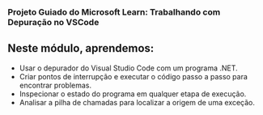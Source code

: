 ### Projeto Guiado do Microsoft Learn: Trabalhando com Depuração no VSCode

## Neste módulo, aprendemos:

* Usar o depurador do Visual Studio Code com um programa .NET.
* Criar pontos de interrupção e executar o código passo a passo para encontrar problemas.
* Inspecionar o estado do programa em qualquer etapa de execução.
* Analisar a pilha de chamadas para localizar a origem de uma exceção.
